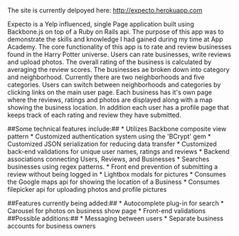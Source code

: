 
The site is currently delpoyed here: http://expecto.herokuapp.com

Expecto is a Yelp influenced, single Page application built using Backbone.js on top of a Ruby on Rails api. The purpose of this app was to demonstrate the skills and knowledge I had gained during my time at App Academy. The core functionality of this app is to rate and review businesses found in the Harry Potter universe. Users can rate businesses, write reviews and upload photos. The overall rating of the business is calculated by averaging the review scores. The businesses ae broken down into category and neighborhood. Currently there are two neighborhoods and five categories. Users can switch between neighborhoods and categories by clicking links on the main user page. Each business has it's own page where the reviews, ratings and photos are displayed along with a map showing the business location. In addition each user has a profile page that keeps track of each rating and review they have submitted.

##Some technical features include:##
	* Utilizes Backbone composite view pattern
	* Customized authentication system using the 'BCrypt' gem
	* Customized JSON serialization for reducing data transfer
	* Customized back-end validations for unique user names, ratings and reviews
	* Backend associations connecting Users, Reviews, and Businesses
	* Searches businesses using regex patterns.
	* Front end prevention of submitting a review without being logged in
	* Lightbox modals for pictures
	* Consumes the Google maps api for showing the location of a Business
	* Consumes filepicker api for uploading photos and profile pictures


##Features currently being added:##
	* Autocomplete plug-in for search
	* Carousel for photos on business show page
	* Front-end validations
##Possible additions:##
	* Messaging between users
	* Separate business accounts for business owners

